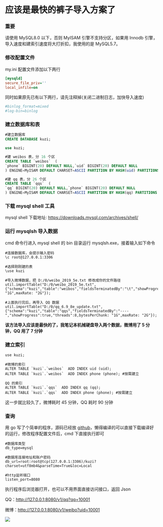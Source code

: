 # 应该是最快的裤子导入方案了

### 重要

请使用 MySQL8.0 以下，否则 MyISAM 引擎不支持分区，如果用 Innodb 引擎，导入速度和建索引速度将大打折扣，我使用的是 MySQL5.7。

### 修改配置文件

my.ini 配置文件添加以下两行

```ini
[mysqld]
secure_file_priv=''
local_infile=on
```

同时如果原先已有以下两行，请先注释掉(关闭二进制日志，加快导入速度)

```ini
#binlog_format=mixed
#log-bin=binlog
```

### 建立数据库和表 

```sql
#建立数据库
CREATE DATABASE kuzi;

use kuzi;

#建 weibos 表，分 16 个区
CREATE TABLE `weibos`  (
`phone` BIGINT(20) DEFAULT NULL,`uid` BIGINT(20) DEFAULT NULL
) ENGINE=MyISAM DEFAULT CHARSET=ASCII PARTITION BY HASH(uid) PARTITIONS 16;

#建 qq 表，分 26 个区
CREATE TABLE `qqs`  (
`qq` BIGINT(20) DEFAULT NULL,`phone` BIGINT(20) DEFAULT NULL
) ENGINE=MyISAM DEFAULT CHARSET=ASCII PARTITION BY HASH(qq) PARTITIONS 26;
```

### 下载 mysql shell 工具

mysql shell 下载地址: https://downloads.mysql.com/archives/shell/ 

### 运行 mysqlsh 导入数据

cmd 命令行进入 mysql shell 的 bin 目录运行  mysqlsh.exe，接着输入如下命令

```
#连接数据库，会提示输入密码
\c root@127.0.0.1:3306

#选择刚刚建的表
\use kuzi

#导入微博数据，把 D:/0/weibo_2019_5e.txt 修改成你的文件路径
util.importTable("D:/0/weibo_2019_5e.txt",{"schema":"kuzi","table":"weibos","fieldsTerminatedBy":"\t","showProgress":true,"threads":8,bytesPerChunk: "1G",maxRate: "2G"});

#上面执行完后，再导入 QQ 数据
util.importTable("D:/0/qq_6.9_8e_update.txt",{"schema":"kuzi","table":"qqs","fieldsTerminatedBy":"----","showProgress":true,"threads":8,bytesPerChunk: "1G",maxRate: "2G"});
```

**该方法导入应该是最快的了，我笔记本机械硬盘导入两个数据，微博用了 5 分钟，QQ 用了 7 分钟**

### 建立索引

```
use kuzi;

#微博的索引
ALTER TABLE `kuzi`.`weibos`  ADD INDEX uid (uid);
ALTER TABLE `kuzi`.`weibos`  ADD INDEX phone (phone); #按需建立

QQ 的索引
ALTER TABLE `kuzi`.`qqs`  ADD INDEX qq (qq);
ALTER TABLE `kuzi`.`qqs`  ADD INDEX phone (phone); #按需建立
```

这一步就比较久了，微博耗时 45 分钟，QQ 耗时 90 分钟

### 查询

用 go 写了个简单的程序，源码已经放 [github](https://github.com/JuchiaLu/kuzi)，懒得编译的可以直接下载编译好的运行，修改程序配置文件后，cmd 下直接执行即可

```
#数据库类型
db_type=mysql

#数据库连接地址和账户密码
db_url=root:root@tcp(127.0.0.1:3306)/kuzi?charset=utf8mb4&parseTime=True&loc=Local

#http监听端口
listen_port=8080
```

执行程序后浏览器打开，也可以不用界面直接访问接口，返回 Json

QQ：http://127.0.0.1:8080/v1/qq?qq=10001

微博：http://127.0.0.1:8080/v1/weibo?uid=10001

![](https://raw.githubusercontent.com/JuchiaLu/kuzi/main/images/readme1.gif)

